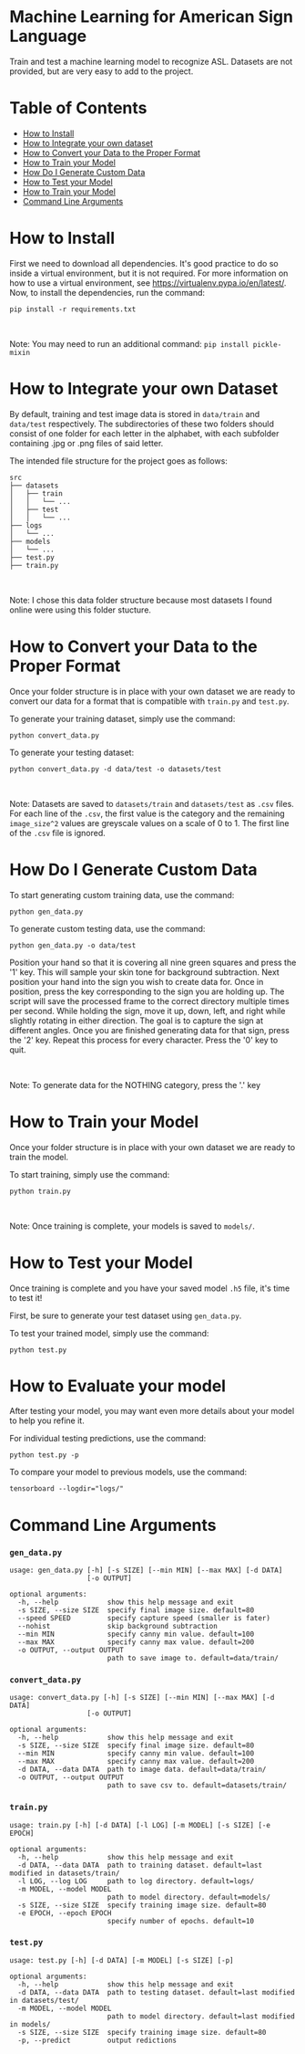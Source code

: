 # Machine Learning for American Sign Language
Train and test a machine learning model to recognize ASL.
Datasets are not provided, but are very easy to add to the project.

Table of Contents
==
<!--ts-->
  * [How to Install](#how-to-install)
  * [How to Integrate your own dataset](#how-to-integrate-your-own-dataset)
  * [How to Convert your Data to the Proper Format](#how-to-convert-your-data-to-the-proper-format)
  * [How to Train your Model](#how-to-train-your-model)
  * [How Do I Generate Custom Data](#how-do-i-generate-custom-data)
  * [How to Test your Model](#how-to-test-your-model)
  * [How to Train your Model](#how-to-train-your-model)
  * [Command Line Arguments](#command-line-arguments)
<!--te-->

How to Install
==

First we need to download all dependencies. It's good practice to do so inside a virtual environment, but it is not required. For more information on how to use a virtual environment, see https://virtualenv.pypa.io/en/latest/. Now, to install the dependencies, run the command:

```
pip install -r requirements.txt
```
<br/>

Note: You may need to run an additional command: `pip install pickle-mixin`

How to Integrate your own Dataset
==

By default, training and test image data is stored in `data/train` and `data/test` respectively.  The subdirectories of these two folders should consist of one folder for each letter in the alphabet, with each subfolder containing .jpg or .png files of said letter.

The intended file structure for the project goes as follows:
```
src
├── datasets
│   ├── train
│   │   └── ...
│   ├── test
│   │   └── ...
├── logs
│   └── ...
├── models
│   └── ...
├── test.py
├── train.py
```

<br/>

Note: I chose this data folder structure because most datasets I found online were using this folder stucture.

How to Convert your Data to the Proper Format
==

Once your folder structure is in place with your own dataset we are ready to convert our data for a format that is compatible with `train.py` and `test.py`.

To generate your training dataset, simply use the command:

```
python convert_data.py
```

To generate your testing dataset:

```
python convert_data.py -d data/test -o datasets/test
```

<br/>

Note: Datasets are saved to `datasets/train` and `datasets/test` as `.csv` files.  For each line of the `.csv`, the first value is the category and the remaining `image_size^2` values are greyscale values on a scale of 0 to 1.  The first line of the `.csv` file is ignored.

How Do I Generate Custom Data
==

To start generating custom training data, use the command:

```
python gen_data.py
```

To generate custom testing data, use the command:

```
python gen_data.py -o data/test
```

Position your hand so that  it is covering all nine green squares and press the '1' key.  This will sample your skin tone for background subtraction.  Next position your hand into the sign you wish to create data for.  Once in position, press the key corresponding to the sign you are holding up.  The script will save the processed frame to the correct directory multiple times per second.  While holding the sign, move it up, down, left, and right while slightly rotating in either direction.  The goal is to capture the sign at different angles.  Once you are finished generating data for that sign, press the '2' key.   Repeat this process for every character.  Press the '0' key to quit.

<br/>

Note: To generate data for the NOTHING category, press the '.' key

How to Train your Model
==

Once your folder structure is in place with your own dataset we are ready to train the model.

To start training, simply use the command: 

```
python train.py
```

<br/>

Note: Once training is complete, your models is saved to `models/`.

How to Test your Model
==

Once training is complete and you have your saved model `.h5` file, it's time to test it!

First, be sure to generate your test dataset using `gen_data.py`.

To test your trained model, simply use the command:

```
python test.py
```

How to Evaluate your model
==

After testing your model, you may want even more details about your model to help you refine it.

For individual testing predictions, use the command:

```
python test.py -p
```

To compare your model to previous models, use the command:

```
tensorboard --logdir="logs/"
```

Command Line Arguments
==

### `gen_data.py`
```
usage: gen_data.py [-h] [-s SIZE] [--min MIN] [--max MAX] [-d DATA]
                   [-o OUTPUT]

optional arguments:
  -h, --help            show this help message and exit
  -s SIZE, --size SIZE  specify final image size. default=80
  --speed SPEED         specify capture speed (smaller is fater)
  --nohist              skip background subtraction
  --min MIN             specify canny min value. default=100
  --max MAX             specify canny max value. default=200
  -o OUTPUT, --output OUTPUT
                        path to save image to. default=data/train/
```

### `convert_data.py`
```
usage: convert_data.py [-h] [-s SIZE] [--min MIN] [--max MAX] [-d DATA]
                   [-o OUTPUT]

optional arguments:
  -h, --help            show this help message and exit
  -s SIZE, --size SIZE  specify final image size. default=80
  --min MIN             specify canny min value. default=100
  --max MAX             specify canny max value. default=200
  -d DATA, --data DATA  path to image data. default=data/train/
  -o OUTPUT, --output OUTPUT
                        path to save csv to. default=datasets/train/
```

### `train.py`
```
usage: train.py [-h] [-d DATA] [-l LOG] [-m MODEL] [-s SIZE] [-e EPOCH]

optional arguments:
  -h, --help            show this help message and exit
  -d DATA, --data DATA  path to training dataset. default=last modified in datasets/train/
  -l LOG, --log LOG     path to log directory. default=logs/
  -m MODEL, --model MODEL
                        path to model directory. default=models/
  -s SIZE, --size SIZE  specify training image size. default=80
  -e EPOCH, --epoch EPOCH
                        specify number of epochs. default=10
```
### `test.py`
```
usage: test.py [-h] [-d DATA] [-m MODEL] [-s SIZE] [-p]

optional arguments:
  -h, --help            show this help message and exit
  -d DATA, --data DATA  path to testing dataset. default=last modified in datasets/test/
  -m MODEL, --model MODEL
                        path to model directory. default=last modified in models/
  -s SIZE, --size SIZE  specify training image size. default=80
  -p, --predict         output redictions
```
